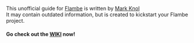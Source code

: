 This unofficial guide for [Flambe](https://github.com/aduros/flambe) is written by [Mark Knol](http://blog.stroep.nl/)<br> 
It may contain outdated information, but is created to kickstart your Flambe project.

#### Go check out the [WIKI](https://github.com/markknol/flambe-guide/wiki/) now!
